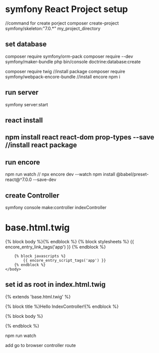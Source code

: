 symfony React Project setup
=====================

//command for create porject
composer create-project symfony/skeleton:"7.0.*" my_project_directory

set database
---------------
composer require symfony/orm-pack
composer require --dev symfony/maker-bundle
php  bin/console doctrine:database:create

composer require twig  //install package
composer require symfony/webpack-encore-bundle //install encore
npm i  

run server
-----------
symfony server:start

react install
--------------------
npm install react react-dom prop-types --save //install react package
-------------
run encore
--------------
npm run watch  //
npx encore dev --watch 
npm install @babel/preset-react@^7.0.0 --save-dev

create Controller
---------------------
symfony console make:controller indexController

base.html.twig
=============================
<!DOCTYPE html>
<html>
    <head>
        <meta charset="UTF-8">
        <title>{% block title %}Welcome!{% endblock %}</title>
    </head>
    <body>
        {% block body %}{% endblock %}
         {% block stylesheets %}
            {{ encore_entry_link_tags('app') }}
        {% endblock %}

        {% block javascripts %}
            {{ encore_entry_script_tags('app') }}
        {% endblock %}
    </body>
</html>

set id as root in index.html.twig
---------------------------------------
{% extends 'base.html.twig' %}

{% block title %}Hello IndexController!{% endblock %}

{% block body %}
<div id="root"></div>
{% endblock %}

npm run watch

add go to browser controller route 

